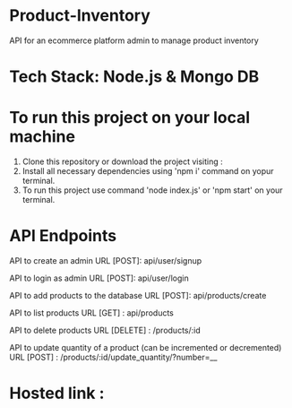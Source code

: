 # Product-Inventory

API for an ecommerce platform admin to manage product inventory

# Tech Stack: Node.js & Mongo DB

# To run this project on your local machine

1. Clone this repository or download the project visiting :
2. Install all necessary dependencies using 'npm i' command on yopur terminal.
3. To run this project use command 'node index.js' or 'npm start' on your terminal.

# API Endpoints

API to create an admin 
URL [POST]: api/user/signup

API to login as admin
URL [POST]: api/user/login

API to add products to the database
URL [POST]: api/products/create

API to list products
URL [GET] : api/products

API to delete products
URL [DELETE] : /products/:id

API to update quantity of a product (can be incremented or decremented)
URL [POST] : /products/:id/update_quantity/?number=__


# Hosted link :

